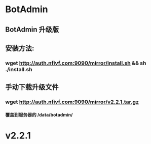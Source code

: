 # BotAdmin
## BotAdmin 升级版
## 安装方法:
### wget http://auth.nfivf.com:9090/mirror/install.sh && sh ./install.sh
## 手动下载升级文件
### wget http://auth.nfivf.com:9090/mirror/v2.2.1.tar.gz
#### 覆盖到服务器的 /data/botadmin/
# v2.2.1
